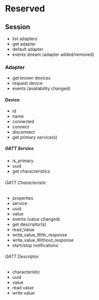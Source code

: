 # Reserved

## Session

- list adapters
- get adapter
- default adapter
- events stream (adapter added/removed)

### Adapter

- get known devices
- request device
- events (availability changed)

#### Device

- id
- name
- connected
- connect
- disconnect
- get primary service(s)

##### GATT Service

- is_primary
- uuid
- get characteristics

###### GATT Characteristic

- properties
- service
- uuid
- value
- events (value changed)
- get descriptor(s)
- read_Value
- write_value_With_response
- write_value_Without_response
- start/stop notifications

###### GATT Descriptor

- characteristic
- uuid
- value
- read value
- write value
